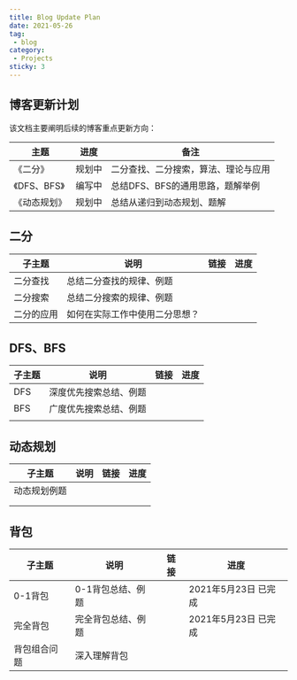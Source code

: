 ```yaml
---
title: Blog Update Plan
date: 2021-05-26
tag:
 - blog
category:
 - Projects
sticky: 3
---
```


## 博客更新计划

该文档主要阐明后续的博客重点更新方向：

| 主题         | 进度   | 备注                                 |
| ------------ | ------ | ------------------------------------ |
| 《二分》     | 规划中 | 二分查找、二分搜索，算法、理论与应用 |
| 《DFS、BFS》 | 编写中 | 总结DFS、BFS的通用思路，题解举例     |
| 《动态规划》 | 规划中 | 总结从递归到动态规划、题解           |

## 二分

| 子主题     | 说明                           | 链接 | 进度 |
| ---------- | ------------------------------ | ---- | ---- |
| 二分查找   | 总结二分查找的规律、例题       |      |      |
| 二分搜索   | 总结二分搜索的规律、例题       |      |      |
| 二分的应用 | 如何在实际工作中使用二分思想？ |      |      |

## DFS、BFS

| 子主题 | 说明                   | 链接 | 进度 |
| ------ | ---------------------- | ---- | ---- |
| DFS    | 深度优先搜索总结、例题 |      |      |
| BFS    | 广度优先搜索总结、例题 |      |      |
|        |                        |      |      |

## 动态规划

| 子主题       | 说明 | 链接 | 进度 |
| ------------ | ---- | ---- | ---- |
| 动态规划例题 |      |      |      |
|              |      |      |      |
|              |      |      |      |

## 背包

| 子主题       | 说明               | 链接 | 进度                 |
| ------------ | ------------------ | ---- | -------------------- |
| 0-1背包      | 0-1背包总结、例题  |      | 2021年5月23日 已完成 |
| 完全背包     | 完全背包总结、例题 |      | 2021年5月23日 已完成 |
| 背包组合问题 | 深入理解背包       |      |                      |

